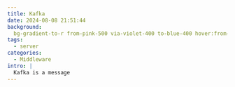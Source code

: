 ```yaml
---
title: Kafka
date: 2024-08-08 21:51:44
background:
  bg-gradient-to-r from-pink-500 via-violet-400 to-blue-400 hover:from-pink-700 hover:via-violet-600 hover:to-blue-500
tags:
  - server
categories:
  - Middleware
intro: |
  Kafka is a message
---
```

